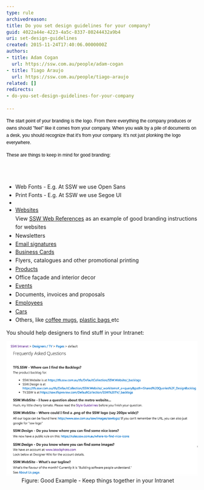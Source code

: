 ```yaml
---
type: rule
archivedreason: 
title: Do you set design guidelines for your company?
guid: 4022a44e-4223-4a5c-8337-80244432a9b4
uri: set-design-guidelines
created: 2015-11-24T17:40:06.0000000Z
authors:
- title: Adam Cogan
  url: https://ssw.com.au/people/adam-cogan
- title: Tiago Araujo
  url: https://ssw.com.au/people/tiago-araujo
related: []
redirects:
- do-you-set-design-guidelines-for-your-company

---
```



<p><span style="color:#000000;font-family:verdana, sans-serif;font-size:12px;line-height:17px;">The start point of your branding is the logo. From there everything the company produces or owns should "feel" like it comes from your company. When you walk by a pile of documents on a desk, you should recognize that it's from your company. It's not just plonking the logo everywhere.​  </span></p><p><span style="color:#000000;font-family:verdana, sans-serif;font-size:12px;line-height:17px;"><span style="line-height:20.8px;">These are t</span><span style="line-height:1.6;">hings to keep in mind for good branding:</span></span></p>
<br><excerpt class='endintro'></excerpt><br>
<ul><li>
      <span style="line-height:1.6;">Web Fonts - E.g. At SSW we use Open Sans</span></li><li>
      <span style="line-height:1.6;">Print Fonts - E.g. At SSW we use Segoe UI</span></li><li></li><li>
      <span style="line-height:1.6;"><a href=/rules-to-better-websites-branding-and-marketing>Websites </a> <br>View <a href="https://www.ssw.com.au/ssw/company/Web-Reference.aspx">SSW Web References</a> as an example of good branding instructions for websites<br></span></li><li>
      <span style="line-height:1.6;">Newsletters</span><br></li><li>
      <span style="line-height:1.6;"><a href=/great-email-signatures>Email signatures </a></span> <br></li><li>
      <span style="line-height:20.8px;"></span> <a href=/business-cards-branding>Business Cards </a></li><li>
      <span style="line-height:1.6;">Flyers, catalogues and other promotional printing</span><br></li><li>
      <span style="line-height:1.6;"><a href=/products-branding>Products </a> </span></li><li>
      <span style="line-height:1.6;">Office façade and interior decor</span><br></li><li>
      <span style="line-height:1.6;"><a href=/events-branding>Events </a> </span></li><li>
      <span style="line-height:1.6;">Documents, invoices and proposals </span> <br></li><li>
      <span style="line-height:1.6;"> <a href=/employees-branding>Employees </a></span> <br></li><li>
      <span style="line-height:1.6;"> <a href=/cars-branding>Cars </a></span> <br></li><li>
      <span style="line-height:1.6;">Others, like <a href=/coffee-mugs-branding>coffee mugs</a>, <a href=/plastic-bags-branding>plastic bags </a> etc </span> <br></li></ul><p>You should help designers to find stuff in your Intranet:</p><dl class="goodImage"><dt><img src="intranet.jpg" alt="intranet.jpg" /></dt><dd>Figure: Good Example - Keep things together in your Intranet</dd></dl> ​



